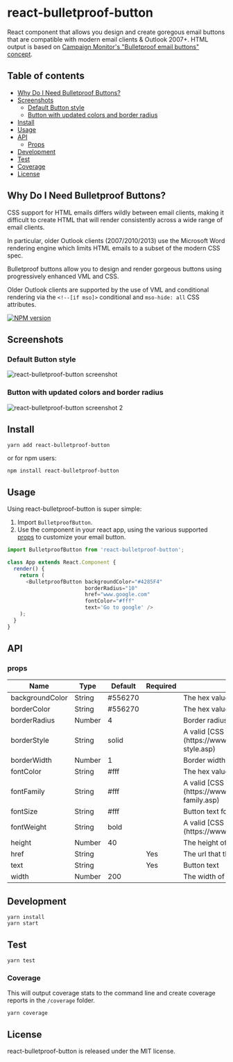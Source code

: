 # react-bulletproof-button
React component that allows you design and create goregous email buttons that are compatible with modern email clients & Outlook 2007+. HTML output is based on [Campaign Monitor's "Bulletproof email buttons" concept](https://buttons.cm/).

## Table of contents

- [Why Do I Need Bulletproof Buttons?](#why-do-i-need-bulletproof-buttons)
- [Screenshots](#screenshots)
  - [Default Button style](#default-button-style)
  - [Button with updated colors and border radius](#button-with-updated-colors-and-border-radius)
- [Install](#install)
- [Usage](#usage)
- [API](#api)
  - [Props](#props)
- [Development](#development)
- [Test](#test)
- [Coverage](#coverage)
- [License](#license)


## Why Do I Need Bulletproof Buttons?

CSS support for HTML emails differs wildly between email clients, making it difficult to create HTML that will render consistently across a wide range of email clients.

In particular, older Outlook clients (2007/2010/2013) use the Microsoft Word rendering engine which limits HTML emails to a subset of the modern CSS spec.

Bulletproof buttons allow you to design and render gorgeous buttons using progressively enhanced VML and CSS.

Older Outlook clients are supported by the use of VML and conditional rendering via the `<!--[if mso]>` conditional and `mso-hide: all` CSS attributes.

[![NPM version][npm-image]][npm-url]

[npm-image]: https://img.shields.io/npm/v/react-bulletproof-button.svg?style=flat-square
[npm-url]: http://npmjs.org/package/react-bulletproof-button

## Screenshots

### Default Button style

![react-bulletproof-button screenshot](/screenshots/react-bulletproof-button.png?raw=true)

### Button with updated colors and border radius

![react-bulletproof-button screenshot 2](/screenshots/react-bulletproof-button-2.png?raw=true)

## Install

```
yarn add react-bulletproof-button
````

or for npm users:

```
npm install react-bulletproof-button
```

## Usage

Using react-bulletproof-button is super simple:
1. Import `BulletproofButton`.
2. Use the component in your react app, using the various supported [props](#props) to customize your email button.

```js
import BulletproofButton from 'react-bulletproof-button';

class App extends React.Component {
  render() {
    return (
      <BulletproofButton backgroundColor="#4285F4"
                         borderRadius="10"
                         href="www.google.com"
                         fontColor="#fff"
                         text='Go to google' />
    );
  }
}
```


## API

### props

<table class="table table-bordered table-striped">
  <thead>
    <tr>
      <th style="width: 100px;">Name</th>
      <th style="width: 50px;">Type</th>
      <th style="width: 50px;">Default</th>
      <th style="width: 50px;">Required</th>
      <th>Description</th>
    </tr>
  </thead>
  <tbody>
    <tr>
      <td>backgroundColor</td>
      <td>String</td>
      <td>#556270</td>
      <td></td>
      <td>The hex value used for the buttons' background colour</td>
    </tr>
    <tr>
      <td>borderColor</td>
      <td>String</td>
      <td>#556270</td>
      <td></td>
      <td>The hex value used for the buttons' border</td>
    </tr>
    <tr>
      <td>borderRadius</td>
      <td>Number</td>
      <td>4</td>
      <td></td>
      <td>Border radius of the button in pixels</td>
    </tr>
    <tr>
      <td>borderStyle</td>
      <td>String</td>
      <td>solid</td>
      <td></td>
      <td>A valid [CSS border-style value](https://www.w3schools.com/CSSref/pr_border-style.asp)</td>
    </tr>
    <tr>
      <td>borderWidth</td>
      <td>Number</td>
      <td>1</td>
      <td></td>
      <td>Border width of the button in pixels</td>
    </tr>
    <tr>
      <td>fontColor</td>
      <td>String</td>
      <td>#fff</td>
      <td></td>
      <td>The hex value used for the buttons' text colour</td>
    </tr>
    <tr>
      <td>fontFamily</td>
      <td>String</td>
      <td>#fff</td>
      <td></td>
      <td>A valid [CSS font-family value](https://www.w3schools.com/cssref/pr_font_font-family.asp)</td>
    </tr>
    <tr>
      <td>fontSize</td>
      <td>String</td>
      <td>#fff</td>
      <td></td>
      <td>Button text font size in pixels</td>
    </tr>
    <tr>
      <td>fontWeight</td>
      <td>String</td>
      <td>bold</td>
      <td></td>
      <td>A valid [CSS font-weight value](https://www.w3schools.com/cssref/pr_font_weight.asp)</td>
    </tr>
    <tr>
      <td>height</td>
      <td>Number</td>
      <td>40</td>
      <td></td>
      <td>The height of button in pixels</td>
    </tr>
    <tr>
      <td>href</td>
      <td>String</td>
      <td></td>
      <td>Yes</td>
      <td>The url that the button will link to</td>
    </tr>
    <tr>
      <td>text</td>
      <td>String</td>
      <td></td>
      <td>Yes</td>
      <td>Button text</td>
    </tr>
    <tr>
      <td>width</td>
      <td>Number</td>
      <td>200</td>
      <td></td>
      <td>The width of button in pixels</td>
    </tr>
  </tbody>
</table>

## Development

```
yarn install
yarn start
```

## Test

```
yarn test
```

### Coverage

This will output coverage stats to the command line and create coverage reports in the `/coverage` folder.

```
yarn coverage
```

## License
react-bulletproof-button is released under the MIT license.
